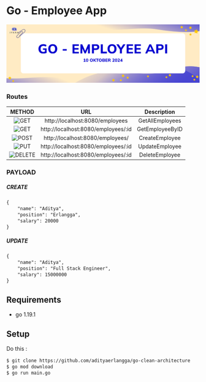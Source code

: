 # Go - Employee App

![Logo](./assets/banner.png)

### Routes

|                          METHOD                          |              URL               |   Description   |
| :------------------------------------------------------: | :----------------------------: | :-------------: |
|      ![GET](https://img.shields.io/badge/-GET-blue)      |  http://localhost:8080/employees   |   GetAllEmployees   |
|      ![GET](https://img.shields.io/badge/-GET-blue)      | http://localhost:8080/employees/:id |   GetEmployeeByID   |
|      ![POST](https://img.shields.io/badge/-POST-success)      | http://localhost:8080/employees/ |   CreateEmployee 
|     ![PUT](https://img.shields.io/badge/-PUT-orange)     |   http://localhost:8080/employees/:id   | UpdateEmployee |
![DELETE](https://img.shields.io/badge/-DELETE-critical) | http://localhost:8080/employees/:id  | DeleteEmployee  |

### PAYLOAD

##### CREATE

```
{
    "name": "Aditya",
    "position": "Erlangga",
    "salary": 20000
}
```

##### UPDATE

```
{
    "name": "Aditya",
    "position": "Full Stack Engineer",
    "salary": 15000000
}
```

## Requirements

- go 1.19.1

## Setup

Do this :

```
$ git clone https://github.com/adityaerlangga/go-clean-architecture
$ go mod download
$ go run main.go
```
